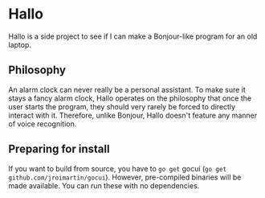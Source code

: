 # Hallo
Hallo is a side project to see if I can make a Bonjour-like program for an old laptop.

## Philosophy
An alarm clock can never really be a personal assistant. To make sure it stays a fancy alarm clock, Hallo operates on the philosophy that once the user starts the program, they should very rarely be forced to directly interact with it. Therefore, unlike Bonjour, Hallo doesn't feature any manner of voice recognition. 

## Preparing for install
If you want to build from source, you have to `go get` gocui (`go get github.com/jroimartin/gocui`). However, pre-compiled binaries will be made available. You can run these with no dependencies.
